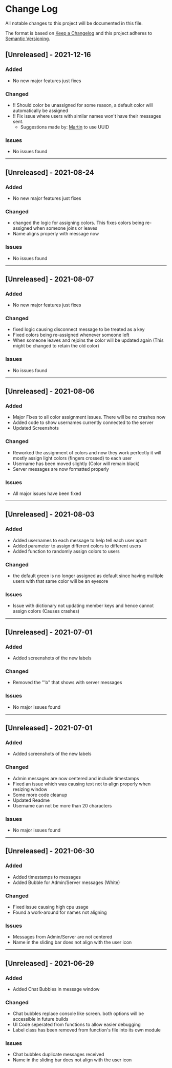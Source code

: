# Change Log
All notable changes to this project will be documented in this file.
 
The format is based on [Keep a Changelog](http://keepachangelog.com/)
and this project adheres to [Semantic Versioning](http://semver.org/).


## [Unreleased] - 2021-12-16
### Added
- No new major features just fixes
### Changed
- !! Should color be unassigned for some reason, a default color will automatically be assigned
- !! Fix issue where users with similar names won't have their messages sent. 
  - Suggestions made by: [Martin](https://www.mfitzp.com/forum/u/martin) to use UUID
### Issues
- No issues found
<hr>


## [Unreleased] - 2021-08-24
### Added
- No new major features just fixes
### Changed
- changed the logic for assigning colors. This fixes colors being re-assigned when someone joins or leaves
- Name aligns properly with message now
### Issues
- No issues found
<hr>


## [Unreleased] - 2021-08-07
### Added
- No new major features just fixes
### Changed
- fixed logic causing disconnect message to be treated as a key
- Fixed colors being re-assigned whenever someone left
- When someone leaves and rejoins the color will be updated again 
  (This might be changed to retain the old color)
### Issues
- No issues found
<hr>


## [Unreleased] - 2021-08-06
### Added
- Major Fixes to all color assignment issues. There will be no crashes now
- Added code to show usernames currently connected to the server
- Updated Screenshots
### Changed
- Reworked the assignment of colors and now they work perfectly 
  it will mostly assign light colors (fingers crossed) to each user
- Username has been moved slightly (Color will remain black)
- Server messages are now formatted properly
### Issues
- All major issues have been fixed
<hr>


## [Unreleased] - 2021-08-03
### Added
- Added usernames to each message to help tell each user apart
- Added parameter to assign different colors to different users
- Added function to randomly assign colors to users
### Changed
- the default green is no longer assigned as default since having multiple users with that same color will be 
an eyesore
### Issues
- Issue with dictionary not updating member keys and hence cannot assign colors (Causes crashes)
<hr>


## [Unreleased] - 2021-07-01
### Added
- Added screenshots of the new labels
### Changed
- Removed the "'b" that shows with server messages
### Issues
- No major issues found
<hr>


## [Unreleased] - 2021-07-01
### Added
- Added screenshots of the new labels
### Changed
- Admin messages are now centered and include timestamps
- Fixed an issue which was causing text not to align properly when resizing window
- Some more code cleanup
- Updated Readme
- Username can not be more than 20 characters
### Issues
- No major issues found
<hr>

## [Unreleased] - 2021-06-30
### Added
- Added timestamps to messages
- Added Bubble for Admin/Server messages (White)
### Changed
- Fixed issue causing high cpu usage
- Found a work-around for names not aligning
### Issues
- Messages from Admin/Server are not centered 
- Name in the sliding bar does not align with the user icon
<hr>

## [Unreleased] - 2021-06-29
### Added
- Added Chat Bubbles in message window
### Changed
- Chat bubbles replace console like screen. both options will be accessible in future builds 
- UI Code seperated from functions to allow easier debugging 
- Label class has been removed from function's file into its own module
### Issues
- Chat bubbles duplicate messages received
- Name in the sliding bar does not align with the user icon
